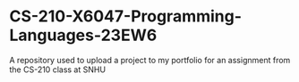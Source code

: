 # CS-210-X6047-Programming-Languages-23EW6
A repository used to upload a project to my portfolio for an assignment from the CS-210 class at SNHU
